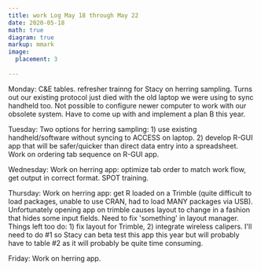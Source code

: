```yaml
---
title: work Log May 18 through May 22
date: 2020-05-18
math: true
diagram: true
markup: mmark
image:
  placement: 3
  
---
```


Monday: C&E tables. refresher trainng for Stacy on herring sampling. Turns out our existing protocol just died with the old laptop we were using to sync handheld too.  Not possible to configure newer computer to work with our obsolete system. Have to come up with and implement a plan B this year. 

Tuesday: Two options for herring sampling: 1) use existing handheld/software without syncing to ACCESS on laptop. 2) develop R-GUI app that will be safer/quicker than direct data entry into a spreadsheet. Work on ordering tab sequence on R-GUI app.

Wednesday: Work on herring app: optimize tab order to match work flow, get output in correct format. SPOT training.

Thursday:  Work on herring app: get R loaded on a Trimble (quite difficult to load packages, unable to use CRAN, had to load MANY packages via USB). Unfortunately opening app on trimble causes layout to change in a fashion that hides some input fields. Need to fix 'something' in layout manager. Things left too do:  1) fix layout for Trimble, 2) integrate wireless calipers. I'll need to do #1 so Stacy can beta test this app this year but will probably have to table #2 as it will probably be quite time consuming.

Friday: Work on herring app.  

